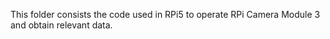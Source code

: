 This folder consists the code used in RPi5 to operate RPi Camera Module 3 and obtain relevant data.
